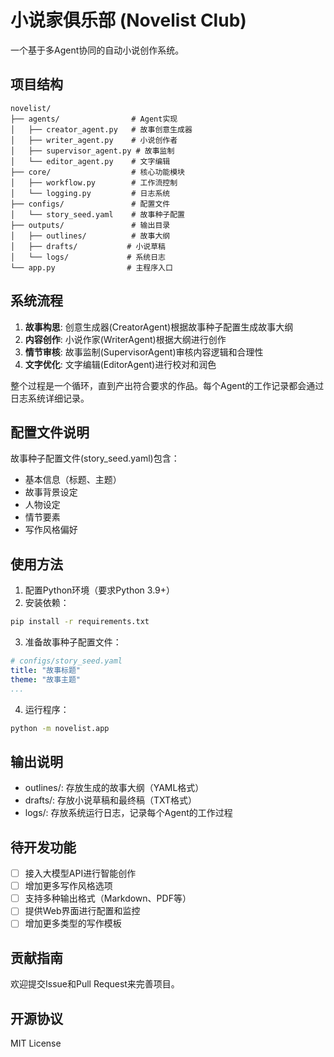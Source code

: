 # 小说家俱乐部 (Novelist Club)

一个基于多Agent协同的自动小说创作系统。

## 项目结构

```
novelist/
├── agents/                # Agent实现
│   ├── creator_agent.py   # 故事创意生成器
│   ├── writer_agent.py    # 小说创作者
│   ├── supervisor_agent.py # 故事监制
│   └── editor_agent.py    # 文字编辑
├── core/                  # 核心功能模块
│   ├── workflow.py        # 工作流控制
│   └── logging.py         # 日志系统
├── configs/               # 配置文件
│   └── story_seed.yaml    # 故事种子配置
├── outputs/               # 输出目录
│   ├── outlines/          # 故事大纲
│   ├── drafts/           # 小说草稿
│   └── logs/             # 系统日志
└── app.py                # 主程序入口
```

## 系统流程

1. **故事构思**: 创意生成器(CreatorAgent)根据故事种子配置生成故事大纲
2. **内容创作**: 小说作家(WriterAgent)根据大纲进行创作
3. **情节审核**: 故事监制(SupervisorAgent)审核内容逻辑和合理性
4. **文字优化**: 文字编辑(EditorAgent)进行校对和润色

整个过程是一个循环，直到产出符合要求的作品。每个Agent的工作记录都会通过日志系统详细记录。

## 配置文件说明

故事种子配置文件(story_seed.yaml)包含：
- 基本信息（标题、主题）
- 故事背景设定
- 人物设定
- 情节要素
- 写作风格偏好

## 使用方法

1. 配置Python环境（要求Python 3.9+）
2. 安装依赖：
```bash
pip install -r requirements.txt
```

3. 准备故事种子配置文件：
```yaml
# configs/story_seed.yaml
title: "故事标题"
theme: "故事主题"
...
```

4. 运行程序：
```bash
python -m novelist.app
```

## 输出说明

- outlines/: 存放生成的故事大纲（YAML格式）
- drafts/: 存放小说草稿和最终稿（TXT格式）
- logs/: 存放系统运行日志，记录每个Agent的工作过程

## 待开发功能

- [ ] 接入大模型API进行智能创作
- [ ] 增加更多写作风格选项
- [ ] 支持多种输出格式（Markdown、PDF等）
- [ ] 提供Web界面进行配置和监控
- [ ] 增加更多类型的写作模板

## 贡献指南

欢迎提交Issue和Pull Request来完善项目。

## 开源协议

MIT License
